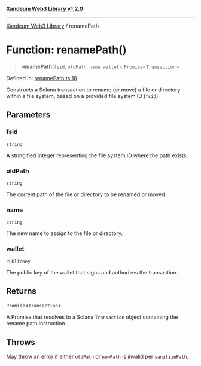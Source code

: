 [**Xandeum Web3 Library v1.2.0**](../README.md)

***

[Xandeum Web3 Library](../globals.md) / renamePath

# Function: renamePath()

> **renamePath**(`fsid`, `oldPath`, `name`, `wallet`): `Promise`\<`Transaction`\>

Defined in: [renamePath.ts:18](https://github.com/Xandeum/test_web3/blob/main/src/renamePath.ts#L18)

Constructs a Solana transaction to rename (or move) a file or directory
within a file system, based on a provided file system ID (`fsid`).

## Parameters

### fsid

`string`

A stringified integer representing the file system ID where the path exists.

### oldPath

`string`

The current path of the file or directory to be renamed or moved.

### name

`string`

The new name to assign to the file or directory.

### wallet

`PublicKey`

The public key of the wallet that signs and authorizes the transaction.

## Returns

`Promise`\<`Transaction`\>

A Promise that resolves to a Solana `Transaction` object containing the rename path instruction.

## Throws

May throw an error if either `oldPath` or `newPath` is invalid per `sanitizePath`.
